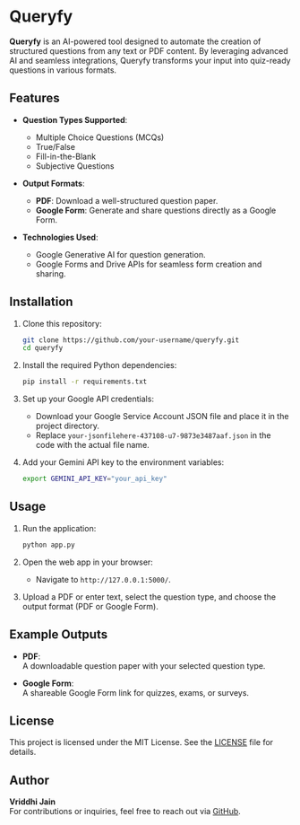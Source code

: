 # Queryfy  

**Queryfy** is an AI-powered tool designed to automate the creation of structured questions from any text or PDF content. By leveraging advanced AI and seamless integrations, Queryfy transforms your input into quiz-ready questions in various formats.  

## Features  

- **Question Types Supported**:  
  - Multiple Choice Questions (MCQs)  
  - True/False  
  - Fill-in-the-Blank  
  - Subjective Questions  

- **Output Formats**:  
  - **PDF**: Download a well-structured question paper.  
  - **Google Form**: Generate and share questions directly as a Google Form.  

- **Technologies Used**:  
  - Google Generative AI for question generation.  
  - Google Forms and Drive APIs for seamless form creation and sharing.  

## Installation  

1. Clone this repository:  
   ```bash  
   git clone https://github.com/your-username/queryfy.git  
   cd queryfy  
   ```  

2. Install the required Python dependencies:  
   ```bash  
   pip install -r requirements.txt  
   ```  

3. Set up your Google API credentials:  
   - Download your Google Service Account JSON file and place it in the project directory.  
   - Replace `your-jsonfilehere-437108-u7-9873e3487aaf.json` in the code with the actual file name.  

4. Add your Gemini API key to the environment variables:  
   ```bash  
   export GEMINI_API_KEY="your_api_key"  
   ```  

## Usage  

1. Run the application:  
   ```bash  
   python app.py  
   ```  

2. Open the web app in your browser:  
   - Navigate to `http://127.0.0.1:5000/`.  

3. Upload a PDF or enter text, select the question type, and choose the output format (PDF or Google Form).  

## Example Outputs  

- **PDF**:  
  A downloadable question paper with your selected question type.  

- **Google Form**:  
  A shareable Google Form link for quizzes, exams, or surveys.  

## License  

This project is licensed under the MIT License. See the [LICENSE](LICENSE) file for details.  

## Author  

**Vriddhi Jain**  
For contributions or inquiries, feel free to reach out via [GitHub](https://github.com/vriddhi23100).  
